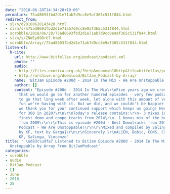 ```yaml
---
date: "2018-06-28T14:34:28+10:00"
permalink: 75ad8693fbd2d1e71ab7d9cc8e9af365c531f844.html
redirect_from:
- sl/n/d20180628143428.html
- sl/n/s/h75ad8693fbd2d1e71ab7d9cc8e9af365c531f844.html
- scrobble/2018/06/28/75ad8693fbd2d1e71ab7d9cc8e9af365c531f844.html
- sl/n/s/ZNWEy89BrU7.html
- scrobble/Array//75ad8693fbd2d1e71ab7d9cc8e9af365c531f844.html
listen-of:
  h-cite:
    url: http://www.bitfellas.org/podcast/podcast.xml
    photo: ""
    audio:
    - http://files.exotica.org.uk/?http&mname=h18http&file=bitfellas/podcast/bitjam_200d.mp3
    - http://archive.org/download/BitJam_Podcast-by-Array/
    name: 'BitJam Episode #200d - 2014 In The Mix - We Are Unstoppable'
    author: []
    content: "Episode #200d - 2014 In The Mix\r\nFive years ago we crossed our fingers
      that we would go on for another hundred episodes - very few podcasts manage
      to go that long week after week, let alone with this amount of versatility and
      fun we're having with it. But we did, and we couldn't be happier about it, and
      we thank you for your continued support which keeps us going! Here's us hoping
      for 300 in 2020?\r\n\r\nToday's release contains:\r\n- 3 mixes including the
      finest demo and compo tracks from 2014\r\n- 1 bonus mix of the best demo tracks
      from 2009\r\n\r\nThis is episode #200d - Best Demotracks from 2014\r\n\r\nBitJam
      Podcast - We Are Unstoppable!\r\n\r\nMixed and compiled by Salinga, logo #200
      by KF, text by Gargaj\r\n\r\nSincerely,\r\nALiEN, Bobic, CONS, Cristian, Jegougou,
      KF, Salinga, Vincenzo"
title: ' \ud83c\udfa7 Listened to BitJam Episode #200d - 2014 In The Mix - We Are
  Unstoppable by Array From BitJamPodcast'
categories:
- scrobble
- audio
- BitJam Podcast
- []
- June
- 2018
- 28
---
```


